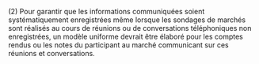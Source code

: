 (2) Pour garantir que les informations communiquées soient systématiquement enregistrées même lorsque les sondages de marchés sont réalisés au cours de réunions ou de conversations téléphoniques non enregistrées, un modèle uniforme devrait être élaboré pour les comptes rendus ou les notes du participant au marché communicant sur ces réunions et conversations.